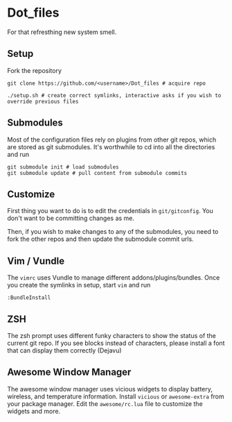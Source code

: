 # Dot_files #
For that refresthing new system smell.

## Setup ##

Fork the repository

```
git clone https://github.com/<username>/Dot_files # acquire repo

./setup.sh # create correct symlinks, interactive asks if you wish to override previous files
```

## Submodules ##

Most of the configuration files rely on plugins from other git repos, which are stored as git submodules.  It's worthwhile to
cd into all the directories and run

```
git submodule init # load submodules
git submodule update # pull content from submodule commits
```

## Customize ##

First thing you want to do is to edit the credentials in `git/gitconfig`.  You don't want to be committing changes as me.

Then, if you wish to make changes to any of the submodules, you need to fork the other repos and then update the submodule commit urls.

## Vim / Vundle ##

The `vimrc` uses Vundle to manage different addons/plugins/bundles.  Once you create the symlinks in setup, start `vim` and run

```
:BundleInstall
```

## ZSH ##

The zsh prompt uses different funky characters to show the status of the current git repo.  If you see blocks instead of characters, please install
a font that can display them correctly (Dejavu)

## Awesome Window Manager ##

The awesome window manager uses vicious widgets to display battery, wireless, and temperature information.  Install `vicious` or `awesome-extra` from your package manager.
Edit the `awesome/rc.lua` file to customize the widgets and more.